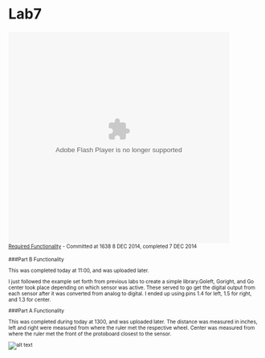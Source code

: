 Lab7
====


<embed width="440" height="420" type="application/x-shockwave-flash" src="http://v8.tinypic.com/player.swf?file=211qj60&s=8"><br><font size="1"><a href="http://tinypic.com/player.php?v=211qj60&s=8">Required Functionality</a> - Committed at 1638 8 DEC 2014, completed 7 DEC 2014

###Part B Functionality


This was completed today at 11:00, and was uploaded later.

I just followed the example set forth from previous labs to create a simple library.Goleft, Goright, and Go center took place depending on which sensor was active. These served to go get the digital output from each sensor after it was converted from analog to digital. I ended up using pins 1.4 for left, 1.5 for right, and 1.3 for center.

###Part A Functionality

This was completed during today at 1300, and was uploaded later.
The distance was measured in inches, left and right were measured from where the ruler met the respective wheel. Center was measured from where the ruler met the front of the protoboard closest to the sensor.

![alt text](http://i58.tinypic.com/2zf8tc7.png)
